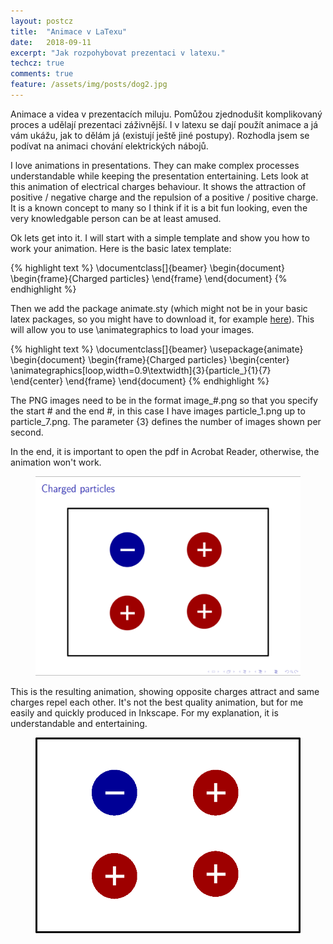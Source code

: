 ```yaml
---
layout: postcz
title:  "Animace v LaTexu"
date:   2018-09-11
excerpt: "Jak rozpohybovat prezentaci v latexu."
techcz: true
comments: true
feature: /assets/img/posts/dog2.jpg
---
```


Animace a videa v prezentacích miluju. Pomůžou zjednodušit komplikovaný proces a udělají prezentaci záživnější. I v latexu se dají použít animace a já vám ukážu, jak to dělám já (existují ještě jiné postupy). Rozhodla jsem se podívat na animaci chování elektrických nábojů. 

I love animations in presentations. They can make complex processes understandable while keeping the presentation entertaining. Lets look at this animation of electrical charges behaviour. It shows the attraction of positive / negative charge and the repulsion of a positive / positive charge. It is a known concept to many so I think if it is a bit fun looking, even the very knowledgable person can be at least amused.

Ok lets get into it. I will start with a simple template and show you how to work your animation. Here is the basic latex template:

{% highlight text %}
\documentclass[]{beamer}
\begin{document}
\begin{frame}{Charged particles}
\end{frame}
\end{document}
{% endhighlight %}

Then we add the package animate.sty (which might not be in your basic latex packages, so you might have to download it, for example <a href="https://ctan.org/pkg/animate">here</a>). This will allow you to use \animategraphics to load your images. 

{% highlight text %}
\documentclass[]{beamer}
\usepackage{animate}
\begin{document}
\begin{frame}{Charged particles}
\begin{center}
\animategraphics[loop,width=0.9\textwidth]{3}{particle_}{1}{7} 
\end{center}
\end{frame}
\end{document}
{% endhighlight %}

The PNG images need to be in the format image_#.png so that you specify the start # and the end #, in this case I have images particle_1.png up to particle_7.png. The parameter {3} defines the number of images shown per second. 

In the end, it is important to open the pdf in Acrobat Reader, otherwise, the animation won't work.

<figure>
        <img src="/assets/img/posts/2018-10-22-particle/ss1.png">
</figure>

This is the resulting animation, showing opposite charges attract and same charges repel each other. It's not the best quality animation, but for me easily and quickly produced in Inkscape. For my explanation, it is understandable and entertaining. 

<figure class="animated_gif_frame">
        <img src="/assets/img/posts/2018-10-22-particle/charged-particles.gif" />
</figure>

